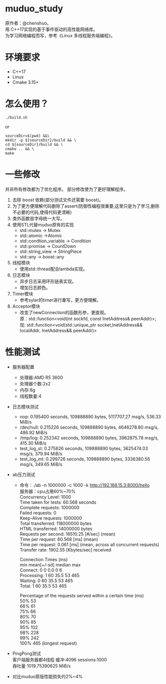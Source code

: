 # muduo_study

原作者：@chenshuo。  
用 C++17实现的基于事件驱动的高性能网络库。  
为学习网络编程而写，参考《Linux 多线程服务端编程》。  

# 环境要求

- C++17
- Linux
- Cmake 3.15+

# 怎么使用？

```
./build.sh
```
or
```
sourceDir=$(pwd) &&\
mkdir -p ${sourceDir}/build && \
cd ${sourceDir}/build && \
cmake .. && \
make
```

# 一些修改

并非所有修改都为了优化程序。
部分修改使为了更好理解程序。

1. 去除 boost 依赖(部分测试文件还需要 boost)。
2. 为了更方便理解代码删除了assert(防御性编程很重要,这里只是为了学习,删除不必要的代码,使得代码更清晰)
3. 类外函数首字母统一大写。
4. 使用STL代替muduo原有的实现
   - std::mutex -> Mutex
   - std::atomic ->Atomic
   - std::condtion_variable -> Condition
   - std::promise -> CountDown
   - std::string_view -> StringPiece
   - std::any -> boost::any
5. 线程模块
   - 使用std::thread配合lambda实现。
6. 日志模块
   - 异步日志采用环形链表实现。
   - 增加日志颜色。
7. Timer模块
   - 参考sylar的timer进行重写，更方便理解。
8. Acceptor模块  
   - 改变了newConnection的函数形参，更直观。  
     原：std::function<void(int sockfd, const InetAddress& peerAddr)>;
     现: std::function<void(std::unique_ptr<Socket> socket,InetAddress&& localAddr, InetAddress&& peerAddr)>

# 性能测试

- 服务器配置
  - 处理器:AMD R5 3600
  - 处理器个数:2x2
  - 内存:8g
  - 线程数量:4

- 日志模块测试
  - nop: 0.195400 seconds, 109888890 bytes, 5117707.27 msg/s, 536.33 MiB/s  
  - /dev/null: 0.215226 seconds, 109888890 bytes, 4646278.80 msg/s, 486.92 MiB/s  
  - /tmp/log: 0.252342 seconds, 109888890 bytes, 3962875.78 msg/s, 415.30 MiB/s  
  - test_log_st: 0.275826 seconds, 109888890 bytes, 3625474.03 msg/s, 379.94 MiB/s  
  - test_log_mt: 0.299726 seconds, 109888890 bytes, 3336380.56 msg/s, 349.65 MiB/s    

- ab压力测试
  - 命令：./ab -n 1000000 -c 1000 -k  http://192.168.15.3:8000/hello  
    服务器：cpu占用60%~70%  
    Concurrency Level:      1000  
    Time taken for tests:   60.568 seconds  
    Complete requests:      1000000  
    Failed requests:        0  
    Keep-Alive requests:    1000000  
    Total transferred:      118000000 bytes  
    HTML transferred:       14000000 bytes  
    Requests per second:    16510.25 [#/sec] (mean)  
    Time per request:       60.568 [ms] (mean)  
    Time per request:       0.061 [ms] (mean, across all concurrent requests)  
    Transfer rate:          1902.55 [Kbytes/sec] received  

    Connection Times (ms)  
                  min  mean[+/-sd] median   max  
    Connect:        0    0   0.0      0       6  
    Processing:     1   60  35.5     53     465  
    Waiting:        0   60  35.5     53     465  
    Total:          1   60  35.5     53     465  
  
    Percentage of the requests served within a certain time (ms)  
      50%     53  
      66%     61  
      75%     66  
      80%     70  
      90%     85  
      95%    102  
      98%    228  
      99%    242  
    100%    465 (longest request)  
    
- PingPong测试  
    客户端服务器都4线程
    缓冲:4096
    sessions:1000    
    吞吐量 1019.75390625 MiB/s  
- 对比muduo原版性能损失约2%~4%
